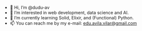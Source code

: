 - 👋 Hi, I’m @dudu-av
- 👀 I’m interested in web development, data science and AI.
- 🌱 I’m currently learning Solid, Elixir, and (Functional) Python.
- 📫 You can reach me by my e-mail: edu.avila.vilar@gmail.com

<!---
dudu-av/dudu-av is a ✨ special ✨ repository because its `README.md` (this file) appears on your GitHub profile.
You can click the Preview link to take a look at your changes.
--->
